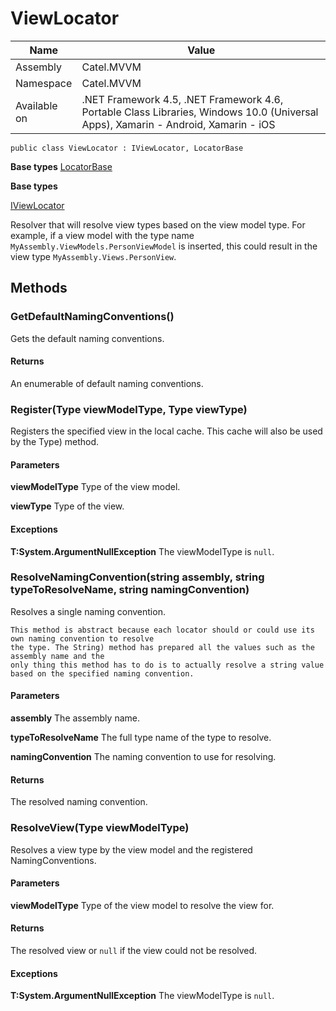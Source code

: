 

# ViewLocator

Name|Value
---|---
Assembly|Catel.MVVM
Namespace|Catel.MVVM
Available on|.NET Framework 4.5, .NET Framework 4.6, Portable Class Libraries, Windows 10.0 (Universal Apps), Xamarin - Android, Xamarin - iOS

```
public class ViewLocator : IViewLocator, LocatorBase
```

**Base types**
[LocatorBase](/Catel.MVVM\Catel\MVVM\LocatorBase.md)

**Base types**

[IViewLocator](/Catel.MVVM\Catel\MVVM\IViewLocator.md)


Resolver that will resolve view types based on the view model type. For example, if a view model with the type
    name ```MyAssembly.ViewModels.PersonViewModel``` is inserted, this could result in the view type
    ```MyAssembly.Views.PersonView```.



## Methods

### GetDefaultNamingConventions()

Gets the default naming conventions.

#### Returns

An enumerable of default naming conventions.



### Register(Type viewModelType, Type viewType)

Registers the specified view in the local cache. This cache will also be used by the
    Type) method.

#### Parameters

**viewModelType**
Type of the view model.

**viewType**
Type of the view.

#### Exceptions

**T:System.ArgumentNullException**
The viewModelType is ```null```.



### ResolveNamingConvention(string assembly, string typeToResolveName, string namingConvention)

Resolves a single naming convention.
    


    This method is abstract because each locator should or could use its own naming convention to resolve
    the type. The String) method has prepared all the values such as the assembly name and the
    only thing this method has to do is to actually resolve a string value based on the specified naming convention.

#### Parameters

**assembly**
The assembly name.

**typeToResolveName**
The full type name of the type to resolve.

**namingConvention**
The naming convention to use for resolving.

#### Returns

The resolved naming convention.



### ResolveView(Type viewModelType)

Resolves a view type by the view model and the registered NamingConventions.

#### Parameters

**viewModelType**
Type of the view model to resolve the view for.

#### Returns

The resolved view or ```null``` if the view could not be resolved.

#### Exceptions

**T:System.ArgumentNullException**
The viewModelType is ```null```.



